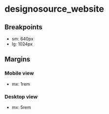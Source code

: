 # designosource_website

## Breakpoints
- sm: 640px
- lg: 1024px

## Margins
### Mobile view
- mx: 1rem
### Desktop view
- mx: 5rem